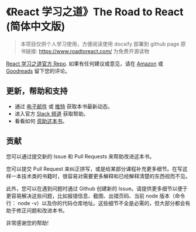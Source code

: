 # 《React 学习之道》The Road to React (简体中文版)

> 本项目仅供个人学习使用，方便阅读使用 docsify 部署到 github page 
> 原书链接: https://www.roadtoreact.com/ 为免费开源读物

[React 学习之道官方 Repo](http://roadtoreact.com/). 如果有任何建议或意见，请在 [Amazon](https://amzn.to/2LHjxRB) 或 [Goodreads](https://www.goodreads.com/book/show/37503118-the-road-to-learn-react) 留下您的评论。

## 更新，帮助和支持

* 通过 [电子邮件](https://www.getrevue.co/profile/rwieruch) 或 [推特](https://twitter.com/rwieruch) 获取本书最新动态。
* 进入官方 [Slack 频道](https://courses.robinwieruch.de/community-join) 获取帮助。
* 看看如何 [资助这本书](https://www.robinwieruch.de/about/)。

## 贡献

您可以通过提交新的 Issue 和 Pull Requests 来帮助改进这本书。

您可以提交 Pull Request 来纠正拼写，或是给某部分课程补充更多细节。在写这样一本技术类的书籍时，很容易对需要更多解释和已经解释清楚的东西视而不见。

此外，您可以在遇到问题时通过 Github 创建新的 Issue。请提供更多细节以便于更容易解决这些问题，比如报错信息、截图、出错页码、当前 node 版本（命令行： node -v）以及你的代码仓库地址。这些细节不全是必需的，但大部分都会有助于修正问题和改进本书。

非常感谢您的帮助!
